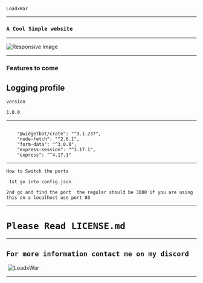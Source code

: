 `LoadxWar`

---

### `A Cool Simple website`

---
![Responsive image](https://cdn.glitch.com/1f2b2e40-0969-49a8-9995-361a8695ef40%2Ff292bd3d-f194-4c64-861e-2fdbd54cb39a.image.png?v=1606353690008)

---

### Features to come

Logging profile
---

`version`

`1.0.0`

---
```scc

    "@widgetbot/crate": "^3.1.237",
    "node-fetch": "^2.6.1",
    "form-data": "^3.0.0",
    "express-session": "^1.17.1",
    "express": "^4.17.1"
```
---
 `How to Switch the ports`

` 1st go into config.json`

 `2nd go and find the port  the regular should be 3000 if you are using this on a localhost use port 80`


---
# `Please Read LICENSE.md `

---

`For more information contact me on my discord`
---

 ![LoadxWar](https://discord.c99.nl/widget/theme-3/742426370541617224.png)

---
